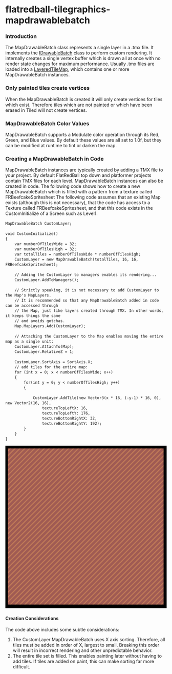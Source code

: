 # flatredball-tilegraphics-mapdrawablebatch

### Introduction

The MapDrawableBatch class represents a single layer in a .tmx file. It implements the [IDrawableBatch](../../frb/docs/index.php) class to perform custom rendering. It internally creates a single vertex buffer which is drawn all at once with no render state changes for maximum performance. Usually .tmx files are loaded into a [LayeredTileMap](../../documentation/tools/tiled-plugin/flatredball-tilegraphics-layeredtilemap.md), which contains one or more MapDrawableBatch instances.

### Only painted tiles create vertices

When the MapDrawableBatch is created it will only create vertices for tiles which exist. Therefore tiles which are not painted or which have been erased in Tiled will not create vertices.

### MapDrawableBatch Color Values

MapDrawableBatch supports a Modulate color operation through its Red, Green, and Blue values. By default these values are all set to 1.0f, but they can be modified at runtime to tint or darken the map.

### Creating a MapDrawableBatch in Code

MapDrawableBatch instances are typically created by adding a TMX file to your project. By default FlatRedBall top down and platformer projects contain TMX files for each level. MapDrawableBatch instances can also be created in code. The following code shows how to create a new MapDrawableBatch which is filled with a pattern from a texture called FRBeefcakeSpritesheet The following code assumes that an existing Map exists (although this is not necessary), that the code has access to a Texture called FRBeefcakeSpritesheet, and that this code exists in the CustomInitialize of a Screen such as Level1.

```
MapDrawableBatch CustomLayer;

void CustomInitialize()
{
    var numberOfTilesWide = 32;
    var numberOfTilesHigh = 32;
    var totalTiles = numberOfTilesWide * numberOfTilesHigh;
    CustomLayer = new MapDrawableBatch(totalTiles, 16, 16, FRBeefcakeSpritesheet);

    // Adding the CustomLayer to managers enables its rendering...
    CustomLayer.AddToManagers();

    // Strictly speaking, it is not necessary to add CustomLayer to the Map's MapLayers.
    // It is recommended so that any MapDrawableBatch added in code can be accessed through
    // the Map, just like layers created through TMX. In other words, it keeps things the same
    // and avoids gotchas.
    Map.MapLayers.Add(CustomLayer);

    // Attaching the CustomLayer to the Map enables moving the entire map as a single unit:
    CustomLayer.AttachTo(Map);
    CustomLayer.RelativeZ = 1;

    CustomLayer.SortAxis = SortAxis.X;
    // add tiles for the entire map:
    for (int x = 0; x < numberOfTilesWide; x++)
    {
        for(int y = 0; y < numberOfTilesHigh; y++)
        {

            CustomLayer.AddTile(new Vector3(x * 16, (-y-1) * 16, 0), new Vector2(16, 16),
                textureTopLeftX: 16,
                textureTopLeftY: 176,
                textureBottomRightX: 32,
                textureBottomRightY: 192);
        }
    }
}
```

![](../../media/2023-01-img_63b97849def36.png)

#### Creation Considerations

The code above includes some subtle considerations:

1. The CustomLayer MapDrawableBatch uses X axis sorting. Therefore, all tiles must be added in order of X, largest to small. Breaking this order will result in incorrect rendering and other unpredictable behavior.
2. The entire tile set is filled. This enables painting later without having to add tiles. If tiles are added on paint, this can make sorting far more difficult.
